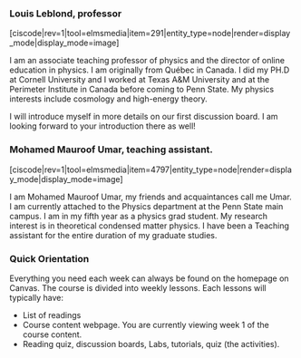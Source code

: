 ### Louis Leblond, professor 

<div style="max-width:500px;">
  [ciscode|rev=1|tool=elmsmedia|item=291|entity_type=node|render=display_mode|display_mode=image]
</div>

I am an associate teaching professor of physics and the director of online education in physics. I am originally from Québec in Canada. I did my PH.D at Cornell University and I worked at Texas A&M University and at the Perimeter Institute in Canada before coming to Penn State. My physics interests include cosmology and high-energy theory. 

I will introduce myself in more details on our first discussion board. I am looking forward to your introduction there as well!

### Mohamed Mauroof Umar, teaching assistant.

<div style="max-width:500px;">
  [ciscode|rev=1|tool=elmsmedia|item=4797|entity_type=node|render=display_mode|display_mode=image]
</div>  

I am Mohamed Mauroof Umar, my friends and acquaintances call me Umar. I am currently attached to the Physics department at the Penn State main campus. I am in my fifth year as a physics grad student. My research interest is in theoretical condensed matter physics. I have been a Teaching assistant for the entire duration of my graduate studies.

### Quick Orientation

Everything you need each week can always be found on the homepage on Canvas. The course is divided into weekly lessons. Each lessons will typically have: 

* List of readings
* Course content webpage. You are currently viewing week 1 of the course content.
* Reading quiz, discussion boards, Labs, tutorials, quiz (the activities). 
